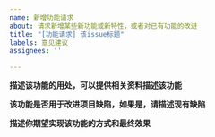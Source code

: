 ```yaml
---
name: 新增功能请求
about: 请求新增某些新功能或新特性，或者对已有功能的改进
title: "[功能请求] 该issue标题"
labels: 意见建议
assignees: ''

---
```


**描述该功能的用处，可以提供相关资料描述该功能**

**该功能是否用于改进项目缺陷，如果是，请描述现有缺陷**

**描述你期望实现该功能的方式和最终效果**
